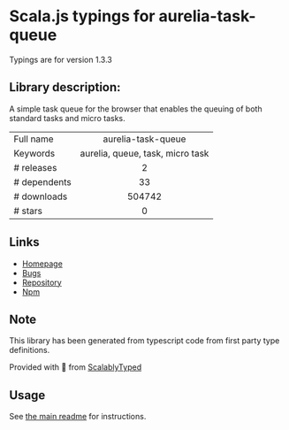 
# Scala.js typings for aurelia-task-queue

Typings are for version 1.3.3

## Library description:
A simple task queue for the browser that enables the queuing of both standard tasks and micro tasks.

|                    |                 |
| ------------------ | :-------------: |
| Full name          | aurelia-task-queue |
| Keywords           | aurelia, queue, task, micro task |
| # releases         | 2 |
| # dependents       | 33 |
| # downloads        | 504742 |
| # stars            | 0 |

## Links
- [Homepage](http://aurelia.io)
- [Bugs](https://github.com/aurelia/task-queue/issues)
- [Repository](https://github.com/aurelia/task-queue)
- [Npm](https://www.npmjs.com/package/aurelia-task-queue)
    


## Note
This library has been generated from typescript code from first party type definitions.

Provided with :purple_heart: from [ScalablyTyped](https://github.com/oyvindberg/ScalablyTyped)

## Usage
See [the main readme](../../readme.md) for instructions.


